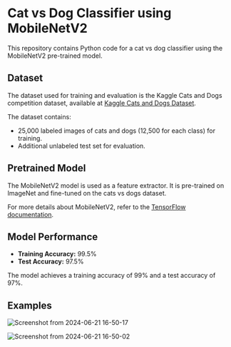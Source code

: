 

# Cat vs Dog Classifier using MobileNetV2

This repository contains Python code for a cat vs dog classifier using the MobileNetV2 pre-trained model.

## Dataset
The dataset used for training and evaluation is the Kaggle Cats and Dogs competition dataset, available at [Kaggle Cats and Dogs Dataset](https://www.kaggle.com/c/dogs-vs-cats/data).

The dataset contains:
- 25,000 labeled images of cats and dogs (12,500 for each class) for training.
- Additional unlabeled test set for evaluation.

## Pretrained Model
The MobileNetV2 model is used as a feature extractor. It is pre-trained on ImageNet and fine-tuned on the cats vs dogs dataset.

For more details about MobileNetV2, refer to the [TensorFlow documentation](https://www.tensorflow.org/api_docs/python/tf/keras/applications/MobileNetV2).

## Model Performance
- **Training Accuracy:** 99.5%
- **Test Accuracy:** 97.5%

The model achieves a training accuracy of 99% and a test accuracy of 97%.

## Examples
![Screenshot from 2024-06-21 16-50-17](https://github.com/sarmadsaleem333/Cat-Dog-Classification-using-Pretrained-Model-MobileNet-/assets/117517042/0472ec81-e787-47ac-9835-d9488451bf85)


![Screenshot from 2024-06-21 16-50-02](https://github.com/sarmadsaleem333/Cat-Dog-Classification-using-Pretrained-Model-MobileNet-/assets/117517042/5614010e-e03c-4917-a15a-d5e08c0f6e70)

